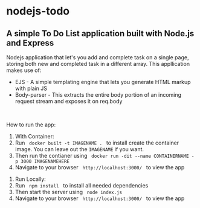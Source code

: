 # nodejs-todo

<h2> A simple To Do List application built with Node.js and Express</h2>

<p> Nodejs application that let's you add and complete task on a single page, storing both new and completed task in a different array. This appllication makes use of: </p>

<ul>
<li> EJS - A simple templating engine that lets you generate HTML markup with plain JS </li>

<li> Body-parser - This extracts the entire body portion of an incoming request stream and exposes it on req.body </li>
</ul>

<br>

<p> How to run the app: </p>

<ol>
<li>With Container:</li>
<li> Run <code> docker built -t IMAGENAME . </code> to install create the container image. You can leave out the <code>IMAGENAME</code> if you want. </li>

<li> Then run the contianer using <code> docker run -dit --name CONTAINERNAME -p 3000 IMAGENAMEHERE </code> </li>

<li> Navigate to your browser <code> http://localhost:3000/ </code> to view the app </li>
</ol>

<ol>
<li>Run Locally:</li>
<li> Run <code> npm install </code> to install all needed dependencies </li>

<li> Then start the server using <code> node index.js </code> </li>

<li> Navigate to your browser <code> http://localhost:3000/ </code> to view the app </li>
</ol>
